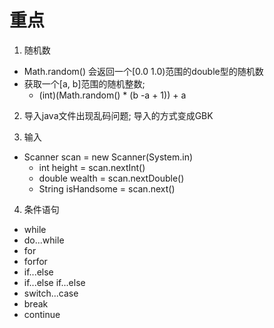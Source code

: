 # 重点
1. 随机数
- Math.random() 会返回一个[0.0 1.0)范围的double型的随机数
- 获取一个[a, b]范围的随机整数;
    - (int)(Math.random() * (b -a + 1)) + a

2. 导入java文件出现乱码问题; 导入的方式变成GBK

3. 输入
- Scanner scan = new Scanner(System.in)
  - int height = scan.nextInt() 
  - double wealth = scan.nextDouble()
  - String isHandsome = scan.next()

4. 条件语句
- while
- do...while
- for
- forfor
- if...else 
- if...else if...else 
- switch...case
- break
- continue
